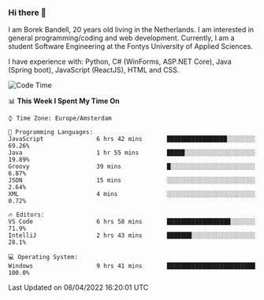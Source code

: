### Hi there 👋

I am Borek Bandell, 20 years old living in the Netherlands. I am interested in general programming/coding and web development. Currently, I am a student Software Engineering at the Fontys University of Applied Sciences.

I have experience with: Python, C# (WinForms, ASP.NET Core), Java (Spring boot), JavaScript (ReactJS), HTML and CSS.

<!--START_SECTION:waka-->
![Code Time](http://img.shields.io/badge/Code%20Time-59%20hrs%2044%20mins-blue)

📊 **This Week I Spent My Time On** 

```text
⌚︎ Time Zone: Europe/Amsterdam

💬 Programming Languages: 
JavaScript               6 hrs 42 mins       █████████████████░░░░░░░░   69.26% 
Java                     1 hr 55 mins        █████░░░░░░░░░░░░░░░░░░░░   19.89% 
Groovy                   39 mins             █░░░░░░░░░░░░░░░░░░░░░░░░   6.87% 
JSON                     15 mins             ░░░░░░░░░░░░░░░░░░░░░░░░░   2.64% 
XML                      4 mins              ░░░░░░░░░░░░░░░░░░░░░░░░░   0.72%

🔥 Editors: 
VS Code                  6 hrs 58 mins       ██████████████████░░░░░░░   71.9% 
IntelliJ                 2 hrs 43 mins       ███████░░░░░░░░░░░░░░░░░░   28.1%

💻 Operating System: 
Windows                  9 hrs 41 mins       █████████████████████████   100.0%

```


 Last Updated on 06/04/2022 16:20:01 UTC
<!--END_SECTION:waka-->

<!--**tcBorek2002/tcBorek2002** is a ✨ _special_ ✨ repository because its `README.md` (this file) appears on your GitHub profile.

Here are some ideas to get you started:

- 🔭 I’m currently working on ...
- 🌱 I’m currently learning ...
- 👯 I’m looking to collaborate on ...
- 🤔 I’m looking for help with ...
- 💬 Ask me about ...
- 📫 How to reach me: ...
- 😄 Pronouns: ...
- ⚡ Fun fact: ...
-->
